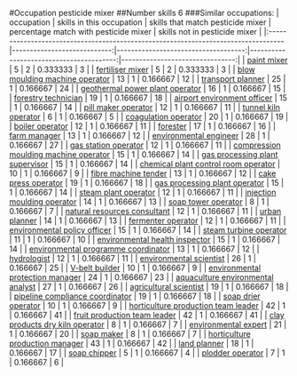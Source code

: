 #Occupation pesticide mixer
##Number skills 6
###Similar occupations:
| occupation                                                                        |   skills in this occupation |   skills that match pesticide mixer |   percentage match with pesticide mixer |   skills not in pesticide mixer |
|:----------------------------------------------------------------------------------|----------------------------:|------------------------------------:|----------------------------------------:|--------------------------------:|
| [paint mixer](paint_mixer.md)                                                     |                           5 |                                   2 |                                0.333333 |                               3 |
| [fertiliser mixer](fertiliser_mixer.md)                                           |                           5 |                                   2 |                                0.333333 |                               3 |
| [blow moulding machine operator](blow_moulding_machine_operator.md)               |                          13 |                                   1 |                                0.166667 |                              12 |
| [transport planner](transport_planner.md)                                         |                          25 |                                   1 |                                0.166667 |                              24 |
| [geothermal power plant operator](geothermal_power_plant_operator.md)             |                          16 |                                   1 |                                0.166667 |                              15 |
| [forestry technician](forestry_technician.md)                                     |                          19 |                                   1 |                                0.166667 |                              18 |
| [airport environment officer](airport_environment_officer.md)                     |                          15 |                                   1 |                                0.166667 |                              14 |
| [pill maker operator](pill_maker_operator.md)                                     |                          12 |                                   1 |                                0.166667 |                              11 |
| [tunnel kiln operator](tunnel_kiln_operator.md)                                   |                           6 |                                   1 |                                0.166667 |                               5 |
| [coagulation operator](coagulation_operator.md)                                   |                          20 |                                   1 |                                0.166667 |                              19 |
| [boiler operator](boiler_operator.md)                                             |                          12 |                                   1 |                                0.166667 |                              11 |
| [forester](forester.md)                                                           |                          17 |                                   1 |                                0.166667 |                              16 |
| [farm manager](farm_manager.md)                                                   |                          13 |                                   1 |                                0.166667 |                              12 |
| [environmental engineer](environmental_engineer.md)                               |                          28 |                                   1 |                                0.166667 |                              27 |
| [gas station operator](gas_station_operator.md)                                   |                          12 |                                   1 |                                0.166667 |                              11 |
| [compression moulding machine operator](compression_moulding_machine_operator.md) |                          15 |                                   1 |                                0.166667 |                              14 |
| [gas processing plant supervisor](gas_processing_plant_supervisor.md)             |                          15 |                                   1 |                                0.166667 |                              14 |
| [chemical plant control room operator](chemical_plant_control_room_operator.md)   |                          10 |                                   1 |                                0.166667 |                               9 |
| [fibre machine tender](fibre_machine_tender.md)                                   |                          13 |                                   1 |                                0.166667 |                              12 |
| [cake press operator](cake_press_operator.md)                                     |                          19 |                                   1 |                                0.166667 |                              18 |
| [gas processing plant operator](gas_processing_plant_operator.md)                 |                          15 |                                   1 |                                0.166667 |                              14 |
| [steam plant operator](steam_plant_operator.md)                                   |                          12 |                                   1 |                                0.166667 |                              11 |
| [injection moulding operator](injection_moulding_operator.md)                     |                          14 |                                   1 |                                0.166667 |                              13 |
| [soap tower operator](soap_tower_operator.md)                                     |                           8 |                                   1 |                                0.166667 |                               7 |
| [natural resources consultant](natural_resources_consultant.md)                   |                          12 |                                   1 |                                0.166667 |                              11 |
| [urban planner](urban_planner.md)                                                 |                          14 |                                   1 |                                0.166667 |                              13 |
| [fermenter operator](fermenter_operator.md)                                       |                          12 |                                   1 |                                0.166667 |                              11 |
| [environmental policy officer](environmental_policy_officer.md)                   |                          15 |                                   1 |                                0.166667 |                              14 |
| [steam turbine operator](steam_turbine_operator.md)                               |                          11 |                                   1 |                                0.166667 |                              10 |
| [environmental health inspector](environmental_health_inspector.md)               |                          15 |                                   1 |                                0.166667 |                              14 |
| [environmental programme coordinator](environmental_programme_coordinator.md)     |                          13 |                                   1 |                                0.166667 |                              12 |
| [hydrologist](hydrologist.md)                                                     |                          12 |                                   1 |                                0.166667 |                              11 |
| [environmental scientist](environmental_scientist.md)                             |                          26 |                                   1 |                                0.166667 |                              25 |
| [V-belt builder](V-belt_builder.md)                                               |                          10 |                                   1 |                                0.166667 |                               9 |
| [environmental protection manager](environmental_protection_manager.md)           |                          24 |                                   1 |                                0.166667 |                              23 |
| [aquaculture environmental analyst](aquaculture_environmental_analyst.md)         |                          27 |                                   1 |                                0.166667 |                              26 |
| [agricultural scientist](agricultural_scientist.md)                               |                          19 |                                   1 |                                0.166667 |                              18 |
| [pipeline compliance coordinator](pipeline_compliance_coordinator.md)             |                          19 |                                   1 |                                0.166667 |                              18 |
| [soap drier operator](soap_drier_operator.md)                                     |                          10 |                                   1 |                                0.166667 |                               9 |
| [horticulture production team leader](horticulture_production_team_leader.md)     |                          42 |                                   1 |                                0.166667 |                              41 |
| [fruit production team leader](fruit_production_team_leader.md)                   |                          42 |                                   1 |                                0.166667 |                              41 |
| [clay products dry kiln operator](clay_products_dry_kiln_operator.md)             |                           8 |                                   1 |                                0.166667 |                               7 |
| [environmental expert](environmental_expert.md)                                   |                          21 |                                   1 |                                0.166667 |                              20 |
| [soap maker](soap_maker.md)                                                       |                           8 |                                   1 |                                0.166667 |                               7 |
| [horticulture production manager](horticulture_production_manager.md)             |                          43 |                                   1 |                                0.166667 |                              42 |
| [land planner](land_planner.md)                                                   |                          18 |                                   1 |                                0.166667 |                              17 |
| [soap chipper](soap_chipper.md)                                                   |                           5 |                                   1 |                                0.166667 |                               4 |
| [plodder operator](plodder_operator.md)                                           |                           7 |                                   1 |                                0.166667 |                               6 |
